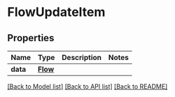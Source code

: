 # FlowUpdateItem

## Properties
Name | Type | Description | Notes
------------ | ------------- | ------------- | -------------
**data** | [**Flow**](Flow.md) |  | 

[[Back to Model list]](../README.md#documentation-for-models) [[Back to API list]](../README.md#documentation-for-api-endpoints) [[Back to README]](../README.md)


